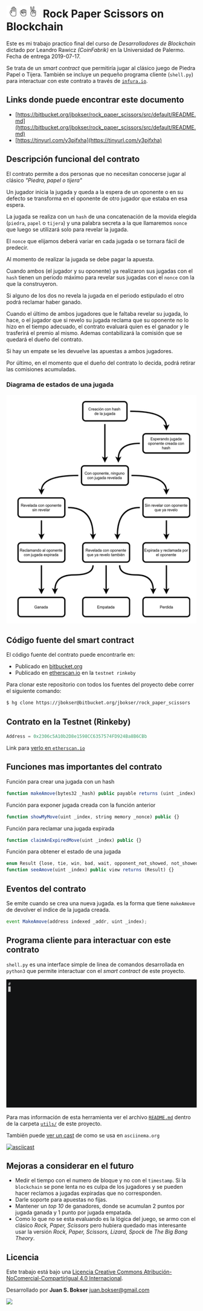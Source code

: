 
# ![](images/logo.jpg) Rock Paper Scissors on Blockchain

Este es mi trabajo practico final del curso de *Desarrolladores de Blockchain* dictado por Leandro Rawicz *(CoinFabrik)* en la Universidad de Palermo. Fecha de entrega 2019-07-17.

Se trata de un *smart contract* que permitiría jugar al clásico juego de Piedra Papel o Tijera. También se incluye un pequeño programa cliente (`shell.py`) para interactuar con este contrato a través de [`infura.io`](https://infura.io/).



## Links  donde puede encontrar este documento

* [https://bitbucket.org/jbokser/rock_paper_scissors/src/default/README.md](https://bitbucket.org/jbokser/rock_paper_scissors/src/default/README.md)
* [https://tinyurl.com/y3pjfxha](https://tinyurl.com/y3pjfxha)



## Descripción funcional del contrato

El contrato permite a dos personas que no necesitan conocerse jugar al clásico *"Piedra, papel o tijera"*

Un jugador inicia la jugada y queda a la espera de un oponente o en su defecto se transforma en el oponente de otro jugador que estaba en esa espera.

La jugada se realiza con un `hash` de una concatenación de la movida elegida (`piedra`, `papel` o `tijera`) y una palabra secreta a la que llamaremos `nonce` que luego se utilizará solo para revelar la jugada.

El `nonce` que elijamos deberá variar en cada jugada o se tornara fácil de predecir.

Al momento de realizar la jugada se debe pagar la apuesta.

Cuando ambos (el jugador y su oponente) ya realizaron sus jugadas con el `hash` tienen un periodo máximo para revelar sus jugadas con el `nonce` con la que la construyeron.

Si alguno de los dos no revela la jugada en el periodo estipulado el otro podrá reclamar haber ganado.

Cuando el último de ambos jugadores que le faltaba revelar su jugada, lo hace, o el jugador que si revelo su jugada reclama que su oponente no lo hizo en el tiempo adecuado, el contrato evaluará quien es el ganador y le trasferirá el premio al mismo. Ademas contabilizará la comisión que se quedará el dueño del contrato.

Si hay un empate se les devuelve las apuestas a ambos jugadores.

Por último, en el momento que el dueño del contrato lo decida, podrá retirar las comisiones acumuladas.



### Diagrama de estados de una jugada

 ![](images/move_state.jpg)



## Código fuente del smart contract

El código fuente del contrato puede encontrarle en:

* Publicado en [bitbucket.org](https://bitbucket.org/jbokser/rock_paper_scissors/src/default/source/rock_paper_scissors.sol)
* Publicado en [etherscan.io](https://rinkeby.etherscan.io/address/0x2306c5a10b2d8e1598cc6357574fd924ba8b6cbb#contracts) en la `testnet rinkeby`

Para clonar este repositorio con todos los fuentes del proyecto debe correr el siguiente comando:

```bash
$ hg clone https://jbokser@bitbucket.org/jbokser/rock_paper_scissors
```



## Contrato en la Testnet (Rinkeby)

```python
Address = 0x2306c5A10b2D8e1598CC6357574FD924Ba8B6CBb
```

Link para [verlo en `etherscan.io`](https://rinkeby.etherscan.io/address/0x2306c5a10b2d8e1598cc6357574fd924ba8b6cbb) 



## Funciones mas importantes del contrato

Función para crear una jugada con un hash
```javascript
function makeAmove(bytes32 _hash) public payable returns (uint _index) {}
```
Función para exponer jugada creada con la función anterior
```javascript
function showMyMove(uint _index, string memory _nonce) public {}
```
Función para reclamar una jugada expirada 
```javascript
function claimAnExpiredMove(uint _index) public {}
```
Función para obtener el estado de una jugada
```javascript
enum Result {lose, tie, win, bad, wait, opponent_not_showed, not_showed}
function seeAmove(uint _index) public view returns (Result) {}
```



## Eventos del contrato

Se emite cuando se crea una nueva jugada. es la forma que tiene `makeAmove` de devolver el indice de la jugada creada.
```javascript
event MakeAmove(address indexed _addr, uint _index);
```



## Programa cliente para interactuar con este contrato

`shell.py` es una interface simple de linea de comandos desarrollada en `python3` que permite interactuar con el *smart contract* de este proyecto. 

 ![](utils/images/shell.gif)

Para mas información de esta herramienta ver el archivo [`README.md`](https://bitbucket.org/jbokser/rock_paper_scissors/src/default/utils/README.md) dentro de la carpeta [`utils/`](https://bitbucket.org/jbokser/rock_paper_scissors/src/default/utils/) de este proyecto.

También puede [ver un cast](https://asciinema.org/a/ySsd8mJ40mLgkM4G0wsMlbcbU) de como se usa en `asciinema.org`

[![asciicast](https://asciinema.org/a/ySsd8mJ40mLgkM4G0wsMlbcbU.svg)](https://asciinema.org/a/ySsd8mJ40mLgkM4G0wsMlbcbU)



## Mejoras a considerar en el futuro

* Medir el tiempo con el numero de bloque y no con el `timestamp`. Si la `blockchain` se pone lenta no es culpa de los jugadores y se pueden hacer reclamos a jugadas expiradas que no corresponden.
* Darle soporte para apuestas no fijas.
* Mantener un *top 10* de ganadores, donde se acumulan 2 puntos por jugada ganada y 1 punto por jugada empatada.
* Como lo que no se esta evaluando es la lógica del juego, se armo con el clásico *Rock, Paper, Scissors* pero hubiera quedado mas interesante usar la versión *Rock, Paper, Scissors, Lizard, Spock* de *The Big Bang Theory*.



## Licencia

Este trabajo está bajo una [Licencia Creative Commons Atribución-NoComercial-CompartirIgual 4.0 Internacional](http://creativecommons.org/licenses/by-nc-sa/4.0/).

Desarrollado por **Juan S. Bokser** [<juan.bokser@gmail.com>](mailto:juan.bokser@gmail.com)

 ![](https://i.creativecommons.org/l/by-nc-sa/4.0/88x31.png)
